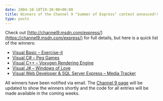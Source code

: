 ```yaml
---
date: 2004-10-18T19:30:00+00:00
title: Winners of the Channel 9 "Summer of Express" contest annouced!!!
type: posts
---
```

Check out [http://channel9.msdn.com/express/](https://channel9.msdn.com/express/) for full details, but here is a quick list of the winners:

  * [Visual Basic – Exercise-it](https://channel9.msdn.com/ShowPost.aspx?PostID=23050)
  * [Visual C# – Peg Games](https://channel9.msdn.com/ShowPost.aspx?PostID=23089)
  * [Visual C++ – Voxygen Rendering Engine](https://channel9.msdn.com/ShowPost.aspx?PostID=23074)
  * [Visual J# – Windows of Love](https://channel9.msdn.com/ShowPost.aspx?PostID=23100)
  * [Visual Web Developer & SQL Server Express – Media Tracker](https://channel9.msdn.com/ShowPost.aspx?PostID=23091)

All winners have been notified via email. The [Channel 9 page](https://channel9.msdn.com/express/) will be updated to show the winners shortly and the code for all entries will be made available in the coming weeks.
